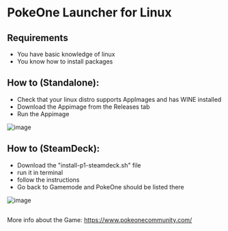 # PokeOne Launcher for Linux


## Requirements
- You have basic knowledge of linux
- You know how to install packages




## How to (Standalone):
- Check that your linux distro supports AppImages and has WINE installed
- Download the Appimage from the Releases tab
- Run the Appimage

![image](https://github.com/Emanulator/python3-PokeOne-Launcher/assets/14092505/023c6528-c25f-4eed-8f01-94e332cc93f6)


## How to (SteamDeck):
- Download the "install-p1-steamdeck.sh" file
- run it in terminal
- follow the instructions
- Go back to Gamemode and PokeOne should be listed there

![image](https://github.com/Emanulator/python3-PokeOne-Launcher/assets/14092505/6f69849b-1030-42a3-a012-ec7e8076c4b8)


##
More info about the Game:
https://www.pokeonecommunity.com/
